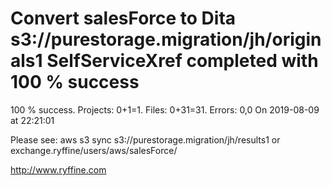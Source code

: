 # Convert salesForce to Dita s3://purestorage.migration/jh/originals1 SelfServiceXref completed with 100 % success

100 % success. Projects: 0+1=1.  Files: 0+31=31. Errors: 0,0  On 2019-08-09 at 22:21:01



Please see: aws s3 sync s3://purestorage.migration/jh/results1 or exchange.ryffine/users/aws/salesForce/

http://www.ryffine.com

